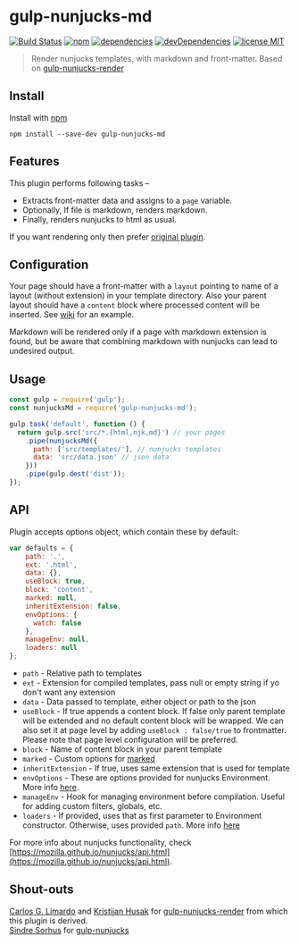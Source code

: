 # gulp-nunjucks-md
[![Build Status](https://travis-ci.org/mohitsinghs/gulp-nunjucks-md.svg)](https://travis-ci.org/mohitsinghs/gulp-nunjucks-md)
[![npm](https://badge.fury.io/js/gulp-nunjucks-md.svg)](http://badge.fury.io/js/gulp-nunjucks-md) [![dependencies](https://david-dm.org/mohitsinghs/gulp-nunjucks-md/status.svg)](https://david-dm.org/mohitsinghs/gulp-nunjucks-md)
[![devDependencies](https://david-dm.org/mohitsinghs/gulp-nunjucks-md/dev-status.svg)](https://david-dm.org/mohitsinghs/gulp-nunjucks-md?type=dev) [![license MIT](https://img.shields.io/badge/license-MIT-brightgreen.svg)](https://github.com/mohitsinghs/mohitsinghs.github.io/blob/source/LICENSE)
> Render nunjucks templates, with markdown and front-matter. Based on [gulp-nunjucks-render](https://github.com/carlosl/gulp-nunjucks-render)

## Install

Install with [npm](https://npmjs.com/package/gulp-nunjucks-md)

```
npm install --save-dev gulp-nunjucks-md
```

## Features
This plugin performs following tasks &ndash;
* Extracts front-matter data and assigns to a `page` variable.
* Optionally, If file is markdown, renders markdown.
* Finally, renders nunjucks to html as usual.

If you want rendering only then prefer [original plugin](https://github.com/carlosl/gulp-nunjucks-render).

## Configuration

Your page should have a front-matter with a `layout` pointing to name of a layout (without extension) in your template directory. Also your parent layout should have a `content` block where processed content will be inserted. See [wiki](https://github.com/mohitsinghs/gulp-nunjucks-md/wiki) for an example.

Markdown will be rendered only if a page with markdown extension is found, but be aware that combining markdown with nunjucks can lead to undesired output.

## Usage

```js
const gulp = require('gulp');
const nunjucksMd = require('gulp-nunjucks-md');

gulp.task('default', function () {
  return gulp.src('src/*.{html,njk,md}') // your pages
    .pipe(nunjucksMd({
      path: ['src/templates/'], // nunjucks templates
      data: 'src/data.json' // json data
    }))
    .pipe(gulp.dest('dist'));
});
```

## API
Plugin accepts options object, which contain these by default:

```js
var defaults = {
    path: '.',
    ext: '.html',
    data: {},
    useBlock: true,
    block: 'content',
    marked: null,
    inheritExtension: false,
    envOptions: {
      watch: false
    },
    manageEnv: null,
    loaders: null
};
```

* `path` - Relative path to templates
* `ext` - Extension for compiled templates, pass null or empty string if yo don't want any extension
* `data` - Data passed to template, either object or path to the json
* `useBlock` - If true appends a content block. If false only parent template will be extended and no default content block will be wrapped. We can also set it at page level by adding `useBlock : false/true` to frontmatter. Please note that page level configuration will be preferred.
* `block` - Name of content block in your parent template
* `marked` - Custom options for [marked](http://github.com/chjj/marked)
* `inheritExtension` - If true, uses same extension that is used for template
* `envOptions` - These are options provided for nunjucks Environment. More info [here](https://mozilla.github.io/nunjucks/api.html#configure).
* `manageEnv` - Hook for managing environment before compilation. Useful for adding custom filters, globals, etc.
* `loaders` - If provided, uses that as first parameter to Environment constructor. Otherwise, uses provided `path`. More info [here](https://mozilla.github.io/nunjucks/api.html#environment)

For more info about nunjucks functionality, check [https://mozilla.github.io/nunjucks/api.html](https://mozilla.github.io/nunjucks/api.html).

## Shout-outs

[Carlos G. Limardo](http://limardo.org) and [Kristijan Husak](http://kristijanhusak.com) for [gulp-nunjucks-render](https://github.com/carlosl/gulp-nunjucks-render) from which this plugin is derived.  
[Sindre Sorhus](http://sindresorhus.com/) for [gulp-nunjucks](https://www.npmjs.org/package/gulp-nunjucks)
